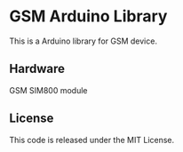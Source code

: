 # GSM Arduino Library
This is a Arduino library for GSM device.

## Hardware

GSM SIM800 module

## License

This code is released under the MIT License.
